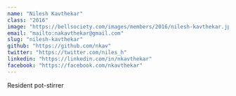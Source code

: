 ```yaml
---
name: "Nilesh Kavthekar"
class: "2016"
image: "https://bellsociety.com/images/members/2016/nilesh-kavthekar.jpg"
email: "mailto:nakavthekar@gmail.com"
slug: "nilesh-kavthekar"
github: "https://github.com/nkav"
twitter: "https://twitter.com/niles_h"
linkedin: "https://linkedin.com/in/nkavthekar"
facebook: "https://facebook.com/nkavthekar"
---
```

Resident pot-stirrer
